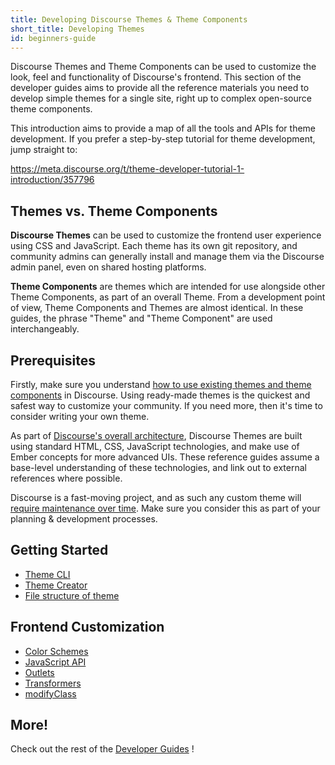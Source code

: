 ```yaml
---
title: Developing Discourse Themes & Theme Components
short_title: Developing Themes
id: beginners-guide
---
```


Discourse Themes and Theme Components can be used to customize the look, feel and functionality of Discourse's frontend. This section of the developer guides aims to provide all the reference materials you need to develop simple themes for a single site, right up to complex open-source theme components.

This introduction aims to provide a map of all the tools and APIs for theme development. If you prefer a step-by-step tutorial for theme development, jump straight to:

https://meta.discourse.org/t/theme-developer-tutorial-1-introduction/357796

## Themes vs. Theme Components

**Discourse Themes** can be used to customize the frontend user experience using CSS and JavaScript. Each theme has its own git repository, and community admins can generally install and manage them via the Discourse admin panel, even on shared hosting platforms.

**Theme Components** are themes which are intended for use alongside other Theme Components, as part of an overall Theme. From a development point of view, Theme Components and Themes are almost identical. In these guides, the phrase "Theme" and "Theme Component" are used interchangeably.

## Prerequisites

Firstly, make sure you understand [how to use existing themes and theme components](https://meta.discourse.org/t/beginners-guide-to-using-discourse-themes/91966) in Discourse. Using ready-made themes is the quickest and safest way to customize your community. If you need more, then it's time to consider writing your own theme.

As part of [Discourse's overall architecture](https://meta.discourse.org/t/349939), Discourse Themes are built using standard HTML, CSS, JavaScript technologies, and make use of Ember concepts for more advanced UIs. These reference guides assume a base-level understanding of these technologies, and link out to external references where possible.

Discourse is a fast-moving project, and as such any custom theme will [require maintenance over time](https://meta.discourse.org/t/261388). Make sure you consider this as part of your planning & development processes.

## Getting Started

- [Theme CLI](https://meta.discourse.org/t/install-the-discourse-theme-cli-console-app-to-help-you-build-themes/82950)
- [Theme Creator](https://meta.discourse.org/t/get-started-with-theme-creator-and-the-theme-cli/108444)
- [File structure of theme](https://meta.discourse.org/t/structure-of-themes-and-theme-components/60848)

## Frontend Customization

- [Color Schemes](https://meta.discourse.org/t/61196)
- [JavaScript API](https://meta.discourse.org/t/41281)
- [Outlets](https://meta.discourse.org/t/32727)
- [Transformers](https://meta.discourse.org/t/349954)
- [modifyClass](https://meta.discourse.org/t/262064)

## More!

Check out the rest of the [Developer Guides](https://meta.discourse.org/c/documentation/developer-guides/56) !
